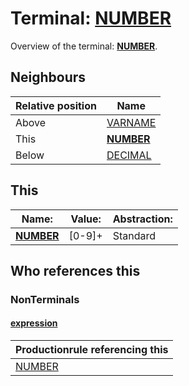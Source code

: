# Terminal: **[NUMBER](./NUMBER.md)**

Overview of the terminal: **[NUMBER](./NUMBER.md)**.



## **Neighbours**

| Relative position | Name                                          |
| ----------------- | --------------------------------------------- |
| Above             | [VARNAME](./VARNAME.md) |
| This              | **[NUMBER](./NUMBER.md)** |
| Below             | [DECIMAL](./DECIMAL.md) |



## **This**

| Name:                                       | Value:          | Abstraction:    |
| ------------------------------------------- | --------------- | --------------- |
| **[NUMBER](./NUMBER.md)** | [0-9]+ | Standard |



## **Who references this**

### NonTerminals


#### [expression](./../Grammar/expression.md)

| Productionrule referencing this                      |
| ---------------------------------------------------- |
| [NUMBER](./NUMBER.md)  |



